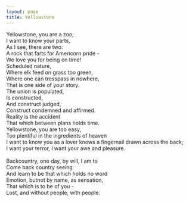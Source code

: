 ```yaml
---
layout: page
title: Yellowstone
---
```


Yellowstone, you are a zoo; \
I want to know your parts, \
As I see, there are two: \
A rock that farts for Americorn pride - \
We love you for being on time! \
Scheduled nature, \
Where elk feed on grass too green, \
Where one can tresspass in nowhere, \
That is one side of your story. \
The union is populated, \
Is constructed, \
And construct judged, \
Construct condemned and affirmed. \
Reality is the accident \
That which between plans holds time. \
Yellowstone, you are too easy, \
Too plentiful in the ingredients of heaven \
I want to know you as a lover knows a fingernail drawn across the back; \
I want your terror, I want your awe and pleasure. \
\
Backcountry, one day, by will, I am to \
Come back country seeing \
And learn to be that which holds no word \
Emotion, butnot by name, as sensation, \
That which is to be of you - \
Lost, and without people, with people.
